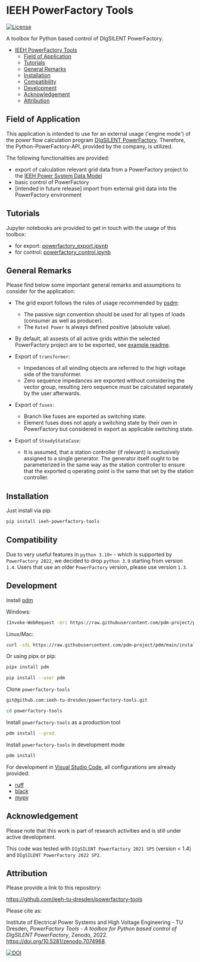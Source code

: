 # IEEH PowerFactory Tools

[![License](https://img.shields.io/badge/License-BSD%203--Clause-blue.svg)](https://opensource.org/licenses/BSD-3-Clause)

A toolbox for Python based control of DIgSILENT PowerFactory.

- [IEEH PowerFactory Tools](#ieeh-powerfactory-tools)
  - [ Field of Application](#-field-of-application)
  - [ Tutorials](#-tutorials)
  - [ General Remarks](#-general-remarks)
  - [ Installation](#-installation)
  - [ Compatibility](#-compatibility)
  - [ Development](#-development)
  - [ Acknowledgement](#-acknowledgement)
  - [ Attribution](#-attribution)


## <div id="application" /> Field of Application

This application is intended to use for an external usage ('engine mode') of the power flow calculation program [DIgSILENT PowerFactory](https://www.digsilent.de/de/powerfactory.html).
Therefore, the Python-PowerFactory-API, provided by the company, is utilized.

The following functionalities are provided:

+ export of calculation relevant grid data from a PowerFactory project to the [IEEH Power System Data Model](https://github.com/ieeh-tu-dresden/power-system-data-model)
+ basic control of PowerFactory
+ [intended in future release] import from external grid data into the PowerFactory environment

## <div id="tutorials" /> Tutorials

Jupyter notebooks are provided to get in touch with the usage of this toolbox:

+ for export: [powerfactory_export.ipynb](./examples/powerfactory_export.ipynb)
+ for control: [powerfactory_control.ipynb](./examples/powerfactory_control.ipynb)

## <div id="remarks" /> General Remarks

Please find below some important general remarks and assumptions to consider for the application:

+ The grid export follows the rules of usage recommended by [psdm](https://github.com/ieeh-tu-dresden/power-system-data-model/blob/main/README.md):
  + The passive sign convention should be used for all types of loads (consumer as well as producer). 
  + The `Rated Power` is always defined positive (absolute value).
+ By default, all assests of all active grids within the selected PowerFactory project are to be exported, see [example readme](./examples/README.md).  

+ Export of `transformer`:
  + Impedances of all winding objects are referred to the high voltage side of the transformer.
  + Zero sequence impedances are exported without considering the vector group, resulting zero sequence must be calculated separately by the user afterwards.
+ Export of `fuses`:
  + Branch like fuses are exported as switching state.
  + Element fuses does not apply a switching state by their own in PowerFactory but considered in export as applicable switching state.
+ Export of `SteadyStateCase`:
  + It is assumed, that a station controller (if relevant) is exclusively assigned to a single generator. 
  The generator itself ought to be parameterized in the same way as the station controller to ensure that the exported q operating point is the same that set by the station controller.


## <div id="installation" /> Installation

Just install via pip:

```bash
pip install ieeh-powerfactory-tools
```

## <div id="compatibility" /> Compatibility

Due to very useful features in `python 3.10+` - which is supported by `PowerFactory 2022`, we decided to drop `python 3.9` starting from version `1.4`. Users that use an older `PowerFactory` version, please use version `1.3`.

## <div id="development" /> Development

Install [pdm](https://github.com/pdm-project/pdm)

Windows:

```bash
(Invoke-WebRequest -Uri https://raw.githubusercontent.com/pdm-project/pdm/main/install-pdm.py -UseBasicParsing).Content | python -
```

Linux/Mac:

```bash
curl -sSL https://raw.githubusercontent.com/pdm-project/pdm/main/install-pdm.py | python3 -
```

Or using pipx or pip:

```bash
pipx install pdm
```
```bash
pip install --user pdm
```

Clone `powerfactory-tools`

```bash
git@github.com:ieeh-tu-dresden/powerfactory-tools.git
```

```bash
cd powerfactory-tools
```

Install `powerfactory-tools` as a production tool

```bash
pdm install --prod
```

Install `powerfactory-tools` in development mode

```bash
pdm install
```

For development in [Visual Studio Code](https://github.com/microsoft/vscode), all configurations are already provided:

* [ruff](https://github.com/astral-sh/ruff)
* [black](https://github.com/psf/black)
* [mypy](https://github.com/python/mypy)

## <div id="acknowledgement" /> Acknowledgement

Please note that this work is part of research activities and is still under active development.

This code was tested with `DIgSILENT PowerFactory 2021 SP5` (version < 1.4) and `DIgSILENT PowerFactory 2022 SP2`.

## <div id="attribution" /> Attribution

Please provide a link to this repository:

<https://github.com/ieeh-tu-dresden/powerfactory-tools>

Please cite as:

Institute of Electrical Power Systems and High Voltage Engineering - TU Dresden, _PowerFactory Tools - A toolbox for Python based control of DIgSILENT PowerFactory_, Zenodo, 2022. <https://doi.org/10.5281/zenodo.7074968>.

[![DOI](https://zenodo.org/badge/DOI/10.5281/zenodo.7074968.svg)](https://doi.org/10.5281/zenodo.7074968)